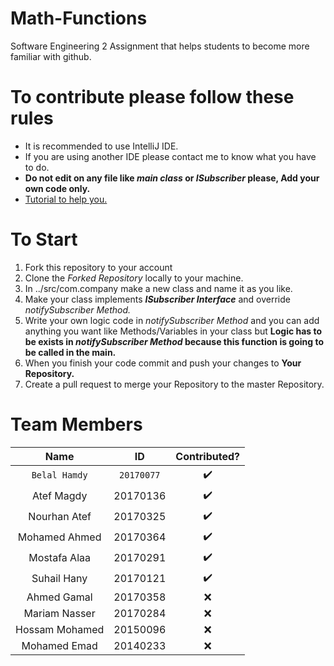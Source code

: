 # Math-Functions
Software Engineering 2 Assignment that helps students to become more familiar with github.

# To contribute please follow these rules
* It is recommended to use IntelliJ IDE.
* If you are using another IDE please contact me to know what you have to do.
* **Do not edit on any file like *main class* or *ISubscriber* please, Add your own code only.**
* [Tutorial to help you.](https://youtu.be/dSl_qnWO104)

# To Start
1. Fork this repository to your account
2. Clone the *Forked Repository* locally to your machine.
3. In ../src/com.company make a new class and name it as you like.
4. Make your class implements ***ISubscriber Interface*** and override *notifySubscriber Method.*
5. Write your own logic code in *notifySubscriber Method* and you can add anything you want like Methods/Variables in your class but **Logic has to be exists in *notifySubscriber Method* because this function is going to be called in the main.**
6. When you finish your code commit and push your changes to **Your Repository.**
7. Create a pull request to merge your Repository to the master Repository.

# Team Members

| Name  | ID | Contributed? |
| :-------------: | :-------------: | :-------------: |
| `Belal Hamdy`  | `20170077`  | :heavy_check_mark: |
| Atef Magdy  | 20170136  | :heavy_check_mark: |
| Nourhan Atef  | 20170325  | :heavy_check_mark: |
| Mohamed Ahmed  | 20170364  | :heavy_check_mark: |
| Mostafa Alaa  | 20170291  | :heavy_check_mark: |
| Suhail Hany  | 20170121  | :heavy_check_mark: |
| Ahmed Gamal  | 20170358  | :x: |
| Mariam Nasser  | 20170284  | :x: |
| Hossam Mohamed  | 20150096  | :x: |
| Mohamed Emad  | 20140233  | :x: |






